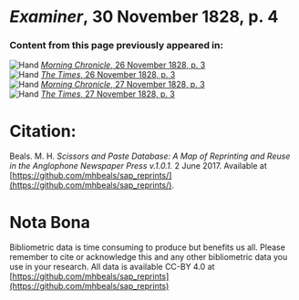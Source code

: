 # *Examiner*, 30 November 1828, p. 4  
  
### Content from this page previously appeared in:  
![Hand](http://scissorsandpaste.net/wp-content/uploads/2017/06/smallhandpointer.png) [*Morning Chronicle*, 26 November 1828, p. 3](https://mhbeals.github.io/sap_html/Morning-Chronicle/Morning-Chronicle-26-November-1828-p-3)  
![Hand](http://scissorsandpaste.net/wp-content/uploads/2017/06/smallhandpointer.png) [*The Times*, 26 November 1828, p. 3](https://mhbeals.github.io/sap_html/The-Times/The-Times-26-November-1828-p-3)  
![Hand](http://scissorsandpaste.net/wp-content/uploads/2017/06/smallhandpointer.png) [*Morning Chronicle*, 27 November 1828, p. 3](https://mhbeals.github.io/sap_html/Morning-Chronicle/Morning-Chronicle-27-November-1828-p-3)  
![Hand](http://scissorsandpaste.net/wp-content/uploads/2017/06/smallhandpointer.png) [*The Times*, 27 November 1828, p. 3](https://mhbeals.github.io/sap_html/The-Times/The-Times-27-November-1828-p-3)  


# Citation: 

Beals. M. H. *Scissors and Paste Database: A Map of Reprinting and Reuse in the Anglophone Newspaper Press v.1.0.1.* 2 June 2017. Available at [https://github.com/mhbeals/sap_reprints/](https://github.com/mhbeals/sap_reprints/). 

# Nota Bona

Bibliometric data is time consuming to produce but benefits us all. Please remember to cite or acknowledge this and any other bibliometric data you use in your research. All data is available CC-BY 4.0 at [https://github.com/mhbeals/sap_reprints](https://github.com/mhbeals/sap_reprints)